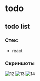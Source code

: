 # todo

## todo list

### Стек:
- react

### Скриншоты
![12](https://user-images.githubusercontent.com/87998138/195414208-b3160239-35a3-4181-b304-8e8537e37019.PNG)
![13](https://user-images.githubusercontent.com/87998138/195414214-e153a388-7247-427e-9303-eebd98e4959f.PNG)
![14](https://user-images.githubusercontent.com/87998138/195414217-b9431c11-f6b3-4eef-ae7c-1d8a21f9d037.PNG)
